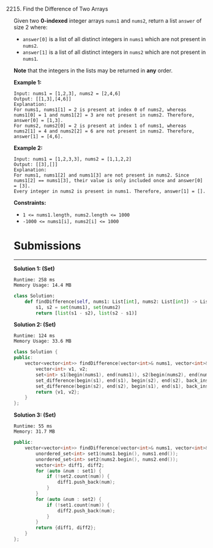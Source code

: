 2215. Find the Difference of Two Arrays

Given two **0-indexed** integer arrays `nums1` and `nums2`, return a list `answer` of size 2 where:

* `answer[0]` is a list of all distinct integers in `nums1` which are not present in `nums2`.
* `answer[1]` is a list of all distinct integers in `nums2` which are not present in `nums1`.

**Note** that the integers in the lists may be returned in **any** order.

 

**Example 1:**
``` 
Input: nums1 = [1,2,3], nums2 = [2,4,6]
Output: [[1,3],[4,6]]
Explanation:
For nums1, nums1[1] = 2 is present at index 0 of nums2, whereas nums1[0] = 1 and nums1[2] = 3 are not present in nums2. Therefore, answer[0] = [1,3].
For nums2, nums2[0] = 2 is present at index 1 of nums1, whereas nums2[1] = 4 and nums2[2] = 6 are not present in nums2. Therefore, answer[1] = [4,6].
```

**Example 2:**
```
Input: nums1 = [1,2,3,3], nums2 = [1,1,2,2]
Output: [[3],[]]
Explanation:
For nums1, nums1[2] and nums1[3] are not present in nums2. Since nums1[2] == nums1[3], their value is only included once and answer[0] = [3].
Every integer in nums2 is present in nums1. Therefore, answer[1] = [].
```

**Constraints:**

* `1 <= nums1.length, nums2.length <= 1000`
* `-1000 <= nums1[i], nums2[i] <= 1000`

# Submissions
---
**Solution 1: (Set)**
```
Runtime: 258 ms
Memory Usage: 14.4 MB
```
```python
class Solution:
    def findDifference(self, nums1: List[int], nums2: List[int]) -> List[List[int]]:
        s1, s2 = set(nums1), set(nums2)
        return [list(s1 - s2), list(s2 - s1)] 
```

**Solution 2: (Set)**
```
Runtime: 124 ms
Memory Usage: 33.6 MB
```
```c++
class Solution {
public:
    vector<vector<int>> findDifference(vector<int>& nums1, vector<int>& nums2) {
        vector<int> v1, v2;
        set<int> s1(begin(nums1), end(nums1)), s2(begin(nums2), end(nums2));
        set_difference(begin(s1), end(s1), begin(s2), end(s2), back_inserter(v1));
        set_difference(begin(s2), end(s2), begin(s1), end(s1), back_inserter(v2));
        return {v1, v2};
    }
};
```

**Solution 3: (Set)**
```
Runtime: 55 ms
Memory: 31.7 MB
```
```c++
public:
    vector<vector<int>> findDifference(vector<int>& nums1, vector<int>& nums2) {
        unordered_set<int> set1(nums1.begin(), nums1.end());
        unordered_set<int> set2(nums2.begin(), nums2.end());
        vector<int> diff1, diff2;
        for (auto &num : set1) {
            if (!set2.count(num)) {
                diff1.push_back(num);
            }
        }
        for (auto &num : set2) {
            if (!set1.count(num)) {
                diff2.push_back(num);
            }
        }
        return {diff1, diff2};
    }
};
```
